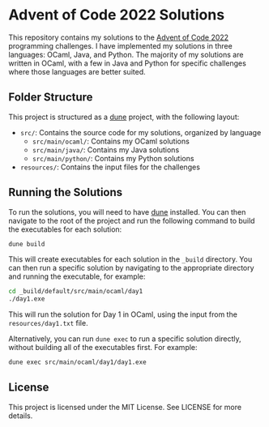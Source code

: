 # Advent of Code 2022 Solutions

This repository contains my solutions to the [Advent of Code 2022](https://adventofcode.com/2022) programming challenges. I have implemented my solutions in three languages: OCaml, Java, and Python. The majority of my solutions are written in OCaml, with a few in Java and Python for specific challenges where those languages are better suited.

## Folder Structure

This project is structured as a [dune](https://dune.build) project, with the following layout:

* `src/`: Contains the source code for my solutions, organized by language
  * `src/main/ocaml/`: Contains my OCaml solutions
  * `src/main/java/`: Contains my Java solutions
  * `src/main/python/`: Contains my Python solutions
* `resources/`: Contains the input files for the challenges

## Running the Solutions

To run the solutions, you will need to have [dune](https://dune.build) installed. You can then navigate to the root of the project and run the following command to build the executables for each solution:

```bash
dune build
```

This will create executables for each solution in the `_build` directory. You can then run a specific solution by navigating to the appropriate directory and running the executable, for example:

```bash
cd _build/default/src/main/ocaml/day1
./day1.exe
```

This will run the solution for Day 1 in OCaml, using the input from the `resources/day1.txt` file.

Alternatively, you can run `dune exec` to run a specific solution directly, without building all of the executables first. For example:

```bash
dune exec src/main/ocaml/day1/day1.exe
```

## License

This project is licensed under the MIT License. See LICENSE for more details.